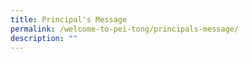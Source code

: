 ```yaml
---
title: Principal's Message
permalink: /welcome-to-pei-tong/principals-message/
description: ""
---
```

